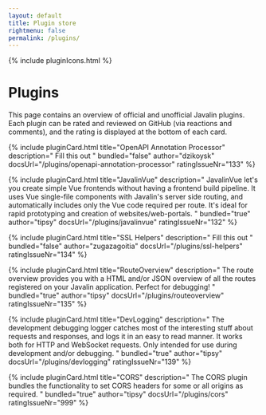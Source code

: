 ```yaml
---
layout: default
title: Plugin store
rightmenu: false
permalink: /plugins/
---
```


{% include pluginIcons.html %}

<h1 class="no-margin-top">Plugins</h1>
This page contains an overview of official and unofficial Javalin plugins.
Each plugin can be rated and reviewed on GitHub (via reactions and comments),
and the rating is displayed at the bottom of each card.

{% include pluginCard.html
    title="OpenAPI Annotation Processor"
    description="
        Fill this out
    "
    bundled="false"
    author="dzikoysk"
    docsUrl="/plugins/openapi-annotation-processor"
    ratingIssueNr="133"
%}

{% include pluginCard.html
    title="JavalinVue"
    description="
        JavalinVue let's you create simple Vue frontends without having a frontend build pipeline.
        It uses Vue single-file components with Javalin's server side routing,
        and automatically includes only the Vue code required per route.
        It's ideal for rapid prototyping and creation of websites/web-portals.
    "
    bundled="true"
    author="tipsy"
    docsUrl="/plugins/javalinvue"
    ratingIssueNr="132"
%}

{% include pluginCard.html
    title="SSL Helpers"
    description="
        Fill this out
    "
    bundled="false"
    author="zugazagoitia"
    docsUrl="/plugins/ssl-helpers"
    ratingIssueNr="134"
%}

{% include pluginCard.html
    title="RouteOverview"
    description="
        The route overview provides you with a HTML and/or JSON overview of all the routes
        registered on your Javalin application. Perfect for debugging!
    "
    bundled="true"
    author="tipsy"
    docsUrl="/plugins/routeoverview"
    ratingIssueNr="135"
%}

{% include pluginCard.html
    title="DevLogging"
    description="
        The development debugging logger catches most of the interesting stuff about requests
        and responses, and logs it in an easy to read manner. It works both for
        HTTP and WebSocket requests. Only intended for use during development and/or debugging.
    "
    bundled="true"
    author="tipsy"
    docsUrl="/plugins/devlogging"
    ratingIssueNr="139"
%}

{% include pluginCard.html
    title="CORS"
    description="
        The CORS plugin bundles the functionality to set CORS headers for some or all origins 
        as required.
    "
    bundled="true"
    author="tipsy"
    docsUrl="/plugins/cors"
    ratingIssueNr="999"
%}
